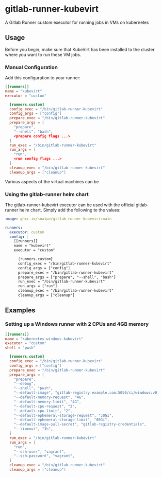 # gitlab-runner-kubevirt

A Gitlab Runner custom executor for running jobs in VMs on kubernetes

## Usage

Before you begin, make sure that KubeVirt has been installed
to the cluster where you want to run these VM jobs.

### Manual Configuration

Add this configuration to your runner:

```toml
[[runners]]
name = "kubevirt"
executor = "custom"

  [runners.custom]
  config_exec = "/bin/gitlab-runner-kubevirt"
  config_args = ["config"]
  prepare_exec = "/bin/gitlab-runner-kubevirt"
  prepare_args = [
    "prepare",
    "--shell", "bash",
    <prepare config flags ...>
  ]
  run_exec = "/bin/gitlab-runner-kubevirt"
  run_args = [
    "run",
    <run config flags ...>
  ]
  cleanup_exec = "/bin/gitlab-runner-kubevirt"
  cleanup_args = ["cleanup"]
```

Various aspects of the virtual machines can be

### Using the gitlab-runner helm chart

The gitlab-runner-kubevirt executor can be used with the official gitlab-runner
helm chart. Simply add the following to the values:

```yaml
image: ghcr.io/snaipe/gitlab-runner-kubevirt:main

runners:
  executor: custom
  config: |
    [[runners]]
    name = "kubevirt"
    executor = "custom"

      [runners.custom]
      config_exec = "/bin/gitlab-runner-kubevirt"
      config_args = ["config"]
      prepare_exec = "/bin/gitlab-runner-kubevirt"
      prepare_args = ["prepare", "--shell", "bash"]
      run_exec = "/bin/gitlab-runner-kubevirt"
      run_args = ["run"]
      cleanup_exec = "/bin/gitlab-runner-kubevirt"
      cleanup_args = ["cleanup"]
```

## Examples

### Setting up a Windows runner with 2 CPUs and 4GB memory

```toml
[[runners]]
name = "kubernetes-windows-kubevirt"
executor = "custom"
shell = "pwsh"

  [runners.custom]
  config_exec = "/bin/gitlab-runner-kubevirt"
  config_args = ["config"]
  prepare_exec = "/bin/gitlab-runner-kubevirt"
  prepare_args = [
    "prepare",
    "--debug",
    "--shell", "pwsh",
    "--default-image", "gitlab-registry.example.com:5050/ci/windows:v0.0.1"
    "--default-memory-request", "4G",
    "--default-memory-limit", "4G",
    "--default-cpu-request", "2",
    "--default-cpu-limit", "2",
    "--default-ephemeral-storage-request", "30Gi",
    "--default-ephemeral-storage-limit", "60Gi",
    "--default-image-pull-secret", "gitlab-registry-credentials",
    "--timeout", "1h",
  ]
  run_exec = "/bin/gitlab-runner-kubevirt"
  run_args = [
    "run",
    "--ssh-user", "vagrant",
    "--ssh-password", "vagrant",
  ]
  cleanup_exec = "/bin/gitlab-runner-kubevirt"
  cleanup_args = ["cleanup"]
```

